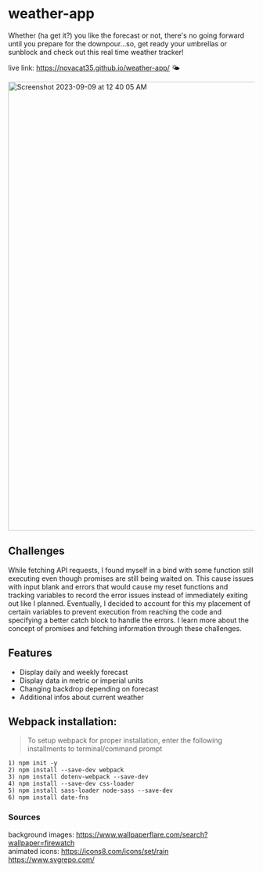 # weather-app
Whether (ha get it?) you like the forecast or not, there's no going forward until you prepare for the downpour...so, get ready your umbrellas or sunblock and check out this real time weather tracker!

live link: https://novacat35.github.io/weather-app/ 🌤️

<img width="915" alt="Screenshot 2023-09-09 at 12 40 05 AM" src="https://github.com/NovaCat35/weather-app/assets/54908064/e9285ebc-326c-46ec-b437-b9c21b359ce8">

## Challenges
While fetching API requests, I found myself in a bind with some function still executing even though promises are still being waited on. This cause issues with input blank and errors that would cause my reset functions and tracking variables to record the error issues instead of immediately exiting out like I planned. Eventually, I decided to account for this my placement of certain variables to prevent execution from reaching the code and specifying a better catch block to handle the errors. I learn more about the concept of promises and fetching information through these challenges.

## Features
- Display daily and weekly forecast
- Display data in metric or imperial units
- Changing backdrop depending on forecast
- Additional infos about current weather

## Webpack installation:
> To setup webpack for proper installation, enter the following installments to terminal/command prompt

```
1) npm init -y
2) npm install --save-dev webpack
3) npm install dotenv-webpack --save-dev
4) npm install --save-dev css-loader
5) npm install sass-loader node-sass --save-dev
6) npm install date-fns
```

### Sources
background images: https://www.wallpaperflare.com/search?wallpaper=firewatch
<br>
animated icons: https://icons8.com/icons/set/rain
https://www.svgrepo.com/
